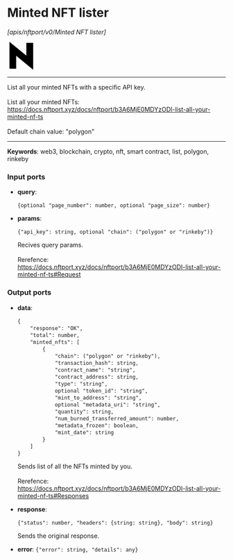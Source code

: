 # Minted NFT lister

_[apis/nftport/v0/Minted NFT lister]_

![icon](</assets/icons/352b98b2-6df6-4a21-93e1-a31cf5b9311d.png>)

---

List all your minted NFTs with a specific API key.<br>
<br>
List all your minted NFTs:<br>
https://docs.nftport.xyz/docs/nftport/b3A6MjE0MDYzODI-list-all-your-minted-nf-ts<br>
<br>
Default chain value: "polygon"<br>

---

__Keywords__: web3, blockchain, crypto, nft, smart contract, list, polygon, rinkeby

### Input ports

* __query__: 
    ```
    {optional "page_number": number, optional "page_size": number}
    ```


* __params__: 
    ```
    {"api_key": string, optional "chain": ("polygon" or "rinkeby")}
    ```

    Recives query params.<br>
    <br>
    Rerefence:<br>
    https://docs.nftport.xyz/docs/nftport/b3A6MjE0MDYzODI-list-all-your-minted-nf-ts#Request<br>

### Output ports

* __data__: 
    ```
    {
        "response": "OK",
        "total": number,
        "minted_nfts": [
            {
                "chain": ("polygon" or "rinkeby"),
                "transaction_hash": string,
                "contract_name": "string",
                "contract_address": string,
                "type": "string",
                optional "token_id": "string",
                "mint_to_address": "string",
                optional "metadata_uri": "string",
                "quantity": string,
                "num_burned_transferred_amount": number,
                "metadata_frozen": boolean,
                "mint_date": string
            }
        ]
    }
    ```

    Sends list of all the NFTs minted by you.<br>
    <br>
    Rerefence:<br>
    https://docs.nftport.xyz/docs/nftport/b3A6MjE0MDYzODI-list-all-your-minted-nf-ts#Responses<br>


* __response__: 
    ```
    {"status": number, "headers": {string: string}, "body": string}
    ```

    Sends the original response.<br>


* __error__: ` {"error": string, "details": any} `

